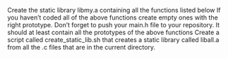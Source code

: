 Create the static library libmy.a containing all the functions listed below
If you haven’t coded all of the above functions create empty ones with the right prototype.
Don’t forget to push your main.h file to your repository. It should at least contain all the prototypes of the above functions
Create a script called create_static_lib.sh that creates a static library called liball.a from all the .c files that are in the current directory.


